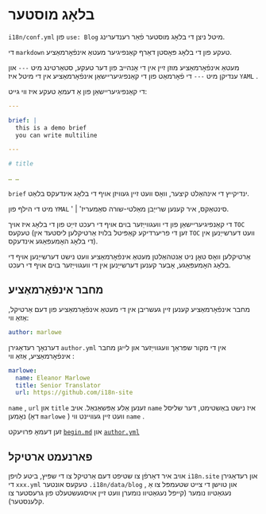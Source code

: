 # בלאָג מוסטער

`i18n/conf.yml` פון `use: Blog` מיטל ניצן די בלאָג מוסטער פֿאַר רענדערינג.

די `markdown` טעקע פון די בלאָג פּאָסטן דאַרף קאַנפיגיער מעטאַ אינפֿאָרמאַציע.

מעטאַ אינפֿאָרמאַציע מוזן זיין אין די אָנהייב פון דער טעקע, סטאַרטינג מיט `---` און ענדיקן מיט `---` די פֿאָרמאַט פון די קאַנפיגיעריישאַן אינפֿאָרמאַציע אין די מיטל איז `YAML` .

די קאַנפיגיעריישאַן פון אַ דעמאָ טעקע איז ווי גייט:

```yml
---

brief: |
  this is a demo brief
  you can write multiline

---

# title

… …
```

`brief` ינדיקייץ די אינהאַלט קיצער, וואָס וועט זיין געוויזן אויף די בלאָג אינדעקס בלאַט.

מיט די הילף פון `YMAL` ' | 'סינטאַקס, איר קענען שרייַבן מאַלטי-שורה סאַמעריז.

די קאַנפיגיעריישאַן פון די וועגווייַזער בוים אויף די רעכט זייַט פון די בלאָג איז אויך `TOC` טעקעס (זען די פריערדיקע קאַפּיטל בלויז אַרטיקלען ליסטעד אין `TOC` וועט דערשייַנען אין די בלאָג האָמעפּאַגע אינדעקס).

אַרטיקלען וואָס טאָן ניט אַנטהאַלטן מעטאַ אינפֿאָרמאַציע וועט נישט דערשייַנען אויף די בלאָג האָמעפּאַגע, אָבער קענען דערשייַנען אין די וועגווייַזער בוים אויף די רעכט.

## מחבר אינפֿאָרמאַציע

מחבר אינפֿאָרמאַציע קענען זיין געשריבן אין די מעטאַ אינפֿאָרמאַציע פון דעם אַרטיקל, אַזאַ ווי:

```yml
author: marlowe
```

דערנאָך רעדאַגירן `author.yml` אין די מקור שפּראַך וועגווייַזער און לייגן מחבר אינפֿאָרמאַציע, אַזאַ ווי :

```yml
marlowe:
  name: Eleanor Marlowe
  title: Senior Translator
  url: https://github.com/i18n-site
```

`name` , `url` און `title` זענען אַלע אַפּשאַנאַל. אויב `name` איז נישט באַשטימט, דער שליסל נאָמען (דאָ `marlowe` ) וועט זיין געוויינט ווי `name` .

זען דעמאָ פּרויעקט [`begin.md`](https://github.com/i18n-site/demo.i18n.site/blob/main/en/blog/news/begin.md?plain=1) און [`author.yml`](https://github.com/i18n-site/demo.i18n.site/blob/main/en/author.yml)

## פארנעמט ארטיקל

אויב איר דאַרפֿן צו שטיפט דעם אַרטיקל צו די שפּיץ, ביטע לויפן `i18n.site` און רעדאַגירן די `xxx.yml` טעקעס אונטער `.i18n/data/blog` , און טוישן די צייט שטעמפּל צו אַ נעגאַטיוו נומער (קייפל נעגאַטיוו נומערן וועט זיין אויסגעשטעלט פון גרעסטער צו קלענסטער).